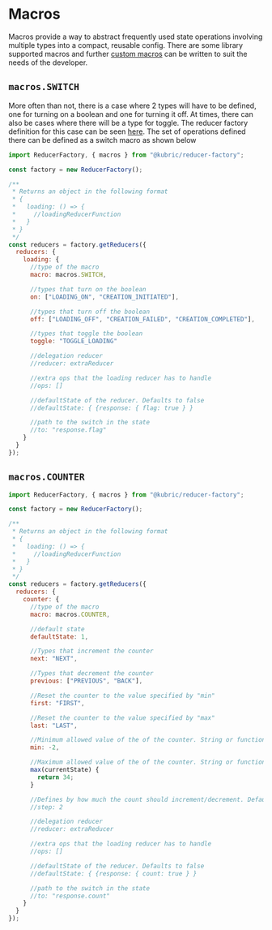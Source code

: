 # Macros

Macros provide a way to abstract frequently used state operations involving multiple types into a compact, reusable config. There are some library supported macros and further [custom macros](custommacros) can be written to suit the needs of the developer.

## `macros.SWITCH`

More often than not, there is a case where 2 types will have to be defined, one for turning on a boolean and one for turning it off. At times, there can also be cases where there will be a type for toggle. The reducer factory definition for this case can be seen [here](basic-switch). The set of operations defined there can be defined as a switch macro as shown below

```JavaScript
import ReducerFactory, { macros } from "@kubric/reducer-factory";

const factory = new ReducerFactory();

/**
 * Returns an object in the following format
 * {
 *   loading: () => {
 *     //loadingReducerFunction
 *   }
 * }
 */
const reducers = factory.getReducers({
  reducers: {
    loading: {
      //type of the macro
      macro: macros.SWITCH,

      //types that turn on the boolean
      on: ["LOADING_ON", "CREATION_INITIATED"],

      //types that turn off the boolean
      off: ["LOADING_OFF", "CREATION_FAILED", "CREATION_COMPLETED"],

      //types that toggle the boolean
      toggle: "TOGGLE_LOADING"

      //delegation reducer
      //reducer: extraReducer

      //extra ops that the loading reducer has to handle
      //ops: []

      //defaultState of the reducer. Defaults to false
      //defaultState: { {response: { flag: true } }

      //path to the switch in the state
      //to: "response.flag"
    }
  }
});
```

## `macros.COUNTER`

```JavaScript
import ReducerFactory, { macros } from "@kubric/reducer-factory";

const factory = new ReducerFactory();

/**
 * Returns an object in the following format
 * {
 *   loading: () => {
 *     //loadingReducerFunction
 *   }
 * }
 */
const reducers = factory.getReducers({
  reducers: {
    counter: {
      //type of the macro
      macro: macros.COUNTER,

      //default state
      defaultState: 1,

      //Types that increment the counter
      next: "NEXT",

      //Types that decrement the counter
      previous: ["PREVIOUS", "BACK"],

      //Reset the counter to the value specified by "min"
      first: "FIRST",

      //Reset the counter to the value specified by "max"
      last: "LAST",

      //Minimum allowed value of the of the counter. String or function
      min: -2,

      //Maximum allowed value of the of the counter. String or function
      max(currentState) {
        return 34;
      }

      //Defines by how much the count should increment/decrement. Default 1
      //step: 2

      //delegation reducer
      //reducer: extraReducer

      //extra ops that the loading reducer has to handle
      //ops: []

      //defaultState of the reducer. Defaults to false
      //defaultState: { {response: { count: true } }

      //path to the switch in the state
      //to: "response.count"
    }
  }
});
```
